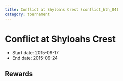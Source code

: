 ```yaml
---
title: Conflict at Shyloahs Crest (conflict_hth_04)
category: tournament
---
```

# Conflict at Shyloahs Crest

  * Start date: 2015-09-17
  * End date: 2015-09-24

## Rewards

